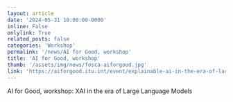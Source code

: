```yaml
---
layout: article
date: '2024-05-31 10:00:00-0000'
inline: False
onlylink: True
related_posts: false
categories: 'Workshop'
permalink: '/news/AI for Good, workshop'
title: 'AI for Good, workshop'
thumb: '/assets/img/news/fosca-aiforgood.jpg'
link: 'https://aiforgood.itu.int/event/explainable-ai-in-the-era-of-large-language-models/'
---
```

AI for Good, workshop: XAI in the era of Large Language Models
